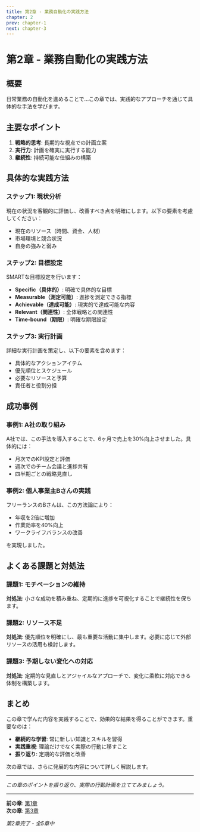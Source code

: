 ```yaml
---
title: 第2章 - 業務自動化の実践方法
chapter: 2
prev: chapter-1
next: chapter-3
---
```


# 第2章 - 業務自動化の実践方法

## 概要

日常業務の自動化を進めることで...この章では、実践的なアプローチを通じて具体的な手法を学びます。


## 主要なポイント

1. **戦略的思考**: 長期的な視点での計画立案
2. **実行力**: 計画を確実に実行する能力
3. **継続性**: 持続可能な仕組みの構築


## 具体的な実践方法

### ステップ1: 現状分析

現在の状況を客観的に評価し、改善すべき点を明確にします。以下の要素を考慮してください：

- 現在のリソース（時間、資金、人材）
- 市場環境と競合状況
- 自身の強みと弱み

### ステップ2: 目標設定

SMARTな目標設定を行います：

- **Specific（具体的）**: 明確で具体的な目標
- **Measurable（測定可能）**: 進捗を測定できる指標
- **Achievable（達成可能）**: 現実的で達成可能な内容
- **Relevant（関連性）**: 全体戦略との関連性
- **Time-bound（期限）**: 明確な期限設定

### ステップ3: 実行計画

詳細な実行計画を策定し、以下の要素を含めます：

- 具体的なアクションアイテム
- 優先順位とスケジュール
- 必要なリソースと予算
- 責任者と役割分担


## 成功事例

### 事例1: A社の取り組み

A社では、この手法を導入することで、6ヶ月で売上を30%向上させました。具体的には：

- 月次でのKPI設定と評価
- 週次でのチーム会議と進捗共有
- 四半期ごとの戦略見直し

### 事例2: 個人事業主Bさんの実践

フリーランスのBさんは、この方法論により：

- 年収を2倍に増加
- 作業効率を40%向上
- ワークライフバランスの改善

を実現しました。


## よくある課題と対処法

### 課題1: モチベーションの維持

**対処法**: 小さな成功を積み重ね、定期的に進捗を可視化することで継続性を保ちます。

### 課題2: リソース不足

**対処法**: 優先順位を明確にし、最も重要な活動に集中します。必要に応じて外部リソースの活用も検討します。

### 課題3: 予期しない変化への対応

**対処法**: 定期的な見直しとアジャイルなアプローチで、変化に柔軟に対応できる体制を構築します。


## まとめ

この章で学んだ内容を実践することで、効果的な結果を得ることができます。重要なのは：

- **継続的な学習**: 常に新しい知識とスキルを習得
- **実践重視**: 理論だけでなく実際の行動に移すこと
- **振り返り**: 定期的な評価と改善

次の章では、さらに発展的な内容について詳しく解説します。

---

*この章のポイントを振り返り、実際の行動計画を立ててみましょう。*

---

**前の章**: [第1章](chapter-1.md)  
**次の章**: [第3章](chapter-3.md)

*第2章完了 - 全5章中*
